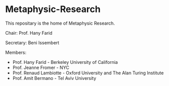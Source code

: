 # Metaphysic-Research
This repositary is the home of Metaphysic Research. 

Chair: Prof. Hany Farid 

Secretary: Beni Issembert

Members:
* Prof. Hany Farid - Berkeley University of California
* Prof. Jeanne Fromer - NYC
* Prof. Renaud Lambiotte - Oxford University and The Alan Turing Institute
* Prof. Amit Bermano - Tel Aviv University
